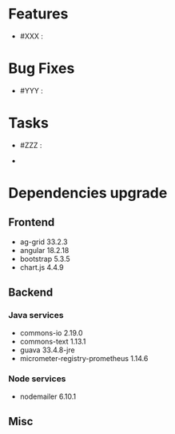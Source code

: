 
# Features

- #XXX  : 


# Bug Fixes

- #YYY :


# Tasks

- #ZZZ :

- 
# Dependencies upgrade

## Frontend
- ag-grid 33.2.3
- angular 18.2.18
- bootstrap 5.3.5
- chart.js 4.4.9
  
## Backend 

### Java services 

- commons-io 2.19.0
- commons-text 1.13.1
- guava 33.4.8-jre
- micrometer-registry-prometheus 1.14.6

### Node services

- nodemailer 6.10.1


## Misc 







